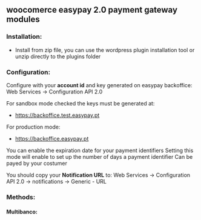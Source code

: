 ## woocomerce easypay 2.0 payment gateway modules

### Installation:
- Install from zip file, you can use the wordpress plugin
installation tool or unzip directly to the plugins folder

### Configuration:

Configure with your **account id** and key generated on easypay backoffice:
Web Services -> Configuration API 2.0
    
For sandbox mode checked the keys must be generated at:
- https://backoffice.test.easypay.pt

For production mode:
-  https://backoffice.easypay.pt
        
You can enable the expiration date for your payment identifiers
Setting this mode will enable to set up the number of days a payment identifier 
Can be payed by your costumer
    
You should copy your **Notification URL** to:
    Web Services -> Configuration API 2.0 -> notifications -> Generic - URL

### Methods:

#### Multibanco:

